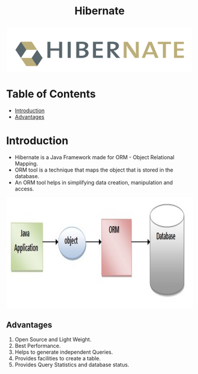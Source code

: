 # <p align="center">Hibernate</p>

<p align="center">
  <img width="500" height="120" src="Images/Hibernate.png">
</p>


Table of Contents
=================

   * [Introduction](#Introduction)
   * [Advantages](#Advantages)
   
Introduction
============
- Hibernate is a Java Framework made for ORM - Object Relational Mapping.
- ORM tool is a technique that maps the object that is stored in the database.
- An ORM tool helps in simplifying data creation, manipulation and access.

<p align="center"><img width="800" height="300" src="Images/ORM_tool_architecture.jpg"></p>

Advantages
------------
1. Open Source and Light Weight.
2. Best Performance.
3. Helps to generate independent Queries.
4. Provides facilities to create a table.
5. Provides Query Statistics and database status.
